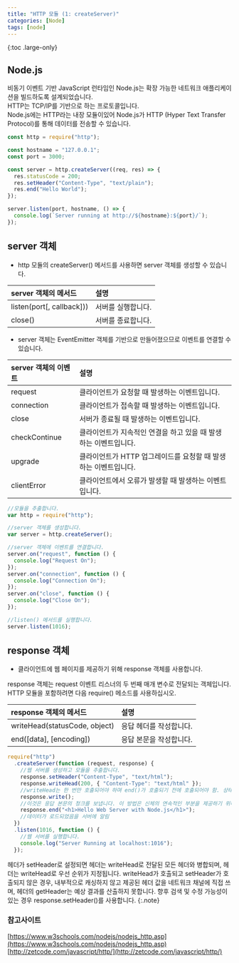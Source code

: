 ```yaml
---
title: "HTTP 모듈 (1: createServer)"
categories: [Node]
tags: [node]
---
```


{:toc .large-only}

## Node.js

비동기 이벤트 기반 JavaScript 런타임인 ​​Node.js는 확장 가능한 네트워크 애플리케이션을 빌드하도록 설계되었습니다.<br/>
HTTP는 TCP/IP를 기반으로 하는 프로토콜입니다.<br/>
Node.js에는 HTTP라는 내장 모듈이있어 Node.js가 HTTP (Hyper Text Transfer Protocol)를 통해 데이터를 전송할 수 있습니다.

```js
const http = require("http");

const hostname = "127.0.0.1";
const port = 3000;

const server = http.createServer((req, res) => {
  res.statusCode = 200;
  res.setHeader("Content-Type", "text/plain");
  res.end("Hello World");
});

server.listen(port, hostname, () => {
  console.log(`Server running at http://${hostname}:${port}/`);
});
```

## server 객체

- http 모듈의 createServer() 메서드를 사용하면 server 객체를 생성할 수 있습니다.

| server 객체의 메서드      | 설명               |
| :------------------------ | :----------------- |
| listen(port[, callback])) | 서버를 실행합니다. |
| close()                   | 서버를 종료합니다. |

- server 객체는 EventEmitter 객체를 기반으로 만들어졌으므로 이벤트를 연결할 수 있습니다.

| server 객체의 이벤트 | 설명                                                             |
| :------------------- | :--------------------------------------------------------------- |
| request              | 클라이언트가 요청할 때 발생하는 이벤트입니다.                    |
| connection           | 클라이언트가 접속할 때 발생하는 이벤트입니다.                    |
| close                | 서버가 종료될 때 발생하는 이벤트입니다.                          |
| checkContinue        | 클라이언트가 지속적인 연결을 하고 있을 때 발생하는 이벤트입니다. |
| upgrade              | 클라이언트가 HTTP 업그레이드를 요청할 때 발생하는 이벤트입니다.  |
| clientError          | 클라이언트에서 오류가 발생할 때 발생하는 이벤트입니다.           |

```js
//모듈을 추출합니다.
var http = require("http");

//server 객체를 생성합니다.
var server = http.createServer();

//server 객체에 이벤트를 연결합니다.
server.on("request", function () {
  console.log("Request On");
});
server.on("connection", function () {
  console.log("Connection On");
});
server.on("close", function () {
  console.log("Close On");
});

//listen() 메서드를 실행합니다.
server.listen(1016);
```

## response 객체

- 클라이언트에 웹 페이지를 제공하기 위해 response 객체를 사용합니다.

response 객체는 request 이벤트 리스너의 두 번째 매개 변수로 전달되는 객체입니다.<br/>
HTTP 모듈을 포함하려면 다음 require() 메소드를 사용하십시오.

| response 객체의 메서드        | 설명                    |
| :---------------------------- | :---------------------- |
| writeHead(statusCode, object) | 응답 헤더를 작성합니다. |
| end([data], [encoding])       | 응답 본문을 작성합니다. |

```js
require("http")
  .createServer(function (request, response) {
    //웹 서버를 생성하고 모듈을 추출합니다.
    response.setHeader("Content-Type", "text/html");
    response.writeHead(200, { "Content-Type": "text/html" });
    //writeHead는 한 번만 호출되어야 하며 end()가 호출되기 전에 호출되어야 함. 상태 코드는 404와 같은 3자리 HTTP 상태 코드입니다.
    response.write();
    //이것은 응답 본문의 청크를 보냅니다. 이 방법은 신체의 연속적인 부분을 제공하기 위해 여러 번 호출 될 수 있습니다.
    response.end("<h1>Hello Web Server with Node.js</h1>");
    //데이터가 로드되었음을 서버에 알림
  })
  .listen(1016, function () {
    //웹 서버를 실행합니다.
    console.log("Server Running at localhost:1016");
  });
```

헤더가 setHeader로 설정되면 헤더는 writeHead로 전달된 모든 헤더와 병합되며, 헤더는 writeHead로 우선 순위가 지정됩니다.
writeHead가 호출되고 setHeader가 호출되지 않은 경우, 내부적으로 캐싱하지 않고 제공된 헤더 값을 네트워크 채널에 직접 쓰며, 헤더의 getHeader는 예상 결과를 산출하지 못합니다.
향후 검색 및 수정 가능성이 있는 경우 response.setHeader()를 사용합니다.
{:.note}

### 참고사이트

[https://www.w3schools.com/nodejs/nodejs_http.asp](https://www.w3schools.com/nodejs/nodejs_http.asp)<br/>
[http://zetcode.com/javascript/http/](http://zetcode.com/javascript/http/)
